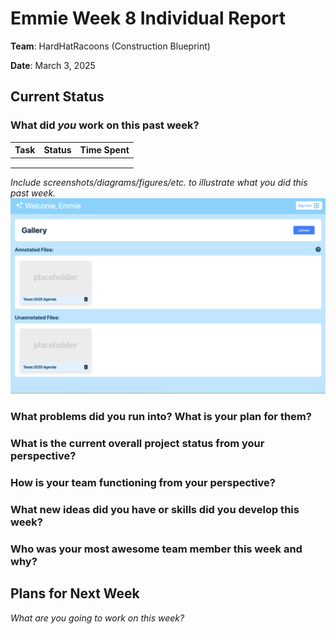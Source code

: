 # Emmie Week 8 Individual Report

**Team**: HardHatRacoons (Construction Blueprint)

**Date**:  March 3, 2025

## Current Status

### What did _you_ work on this past week?

| Task | Status | Time Spent | 
| ---- | ------ | ---------- |
|      |        |            |
|      |        |            |
|      |        |            |

*Include screenshots/diagrams/figures/etc. to illustrate what you did this past week.*
![Current home page with cards](./images/emmie-homepage.png)

### What problems did you run into? What is your plan for them?



### What is the current overall project status from your perspective? 



### How is your team functioning from your perspective?



### What new ideas did you have or skills did you develop this week?



### Who was your most awesome team member this week and why?



## Plans for Next Week

*What are you going to work on this week?*